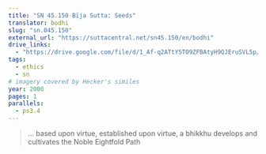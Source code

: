 ```yaml
---
title: "SN 45.150 Bīja Sutta: Seeds"
translator: bodhi
slug: "sn.045.150"
external_url: "https://suttacentral.net/sn45.150/en/bodhi"
drive_links:
  - "https://drive.google.com/file/d/1_Af-q2ATtY5TO9ZFBAtyH9QJEruSVL5p/view?usp=drivesdk"
tags:
  - ethics
  - sn
# imagery covered by Hecker's similes
year: 2000
pages: 1
parallels:
  - ps3.4
---
```


> … based upon virtue, established upon virtue, a bhikkhu develops and cultivates the Noble Eightfold Path
